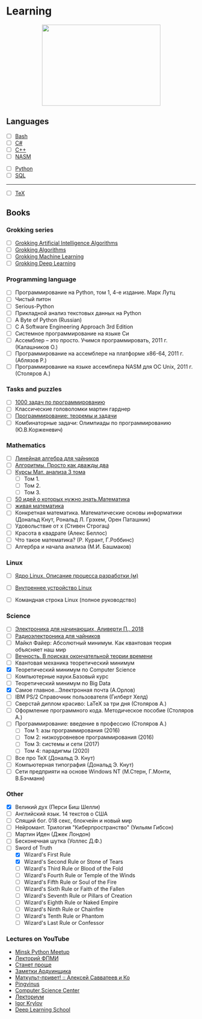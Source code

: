 # Learning

<p align="center">
  <img src="https://cdn1.savepice.ru/uploads/2020/7/29/997cbb6969f9300285a01f8b9c61e991-full.jpg" width="315" height="215"/>
</p>

## Languages
- [ ] [Bash](/Bash)
- [ ] [C#](/C%23)
- [ ] [C++](/C++)
- [ ] [NASM](/NASM)
<!--- 
- [ ] [Go](/Go)
-->
- [ ] [Python](/Python)
- [ ] [SQL](/SQL)
<!---
- [ ] [Ruby](/Ruby)
- [ ] [Swift](/Swift)
-->
---
- [ ] [TeX](/TeX)

## Books

### Grokking series
- [ ] [Grokking Artificial Intelligence Algorithms](https://www.manning.com/books/grokking-artificial-intelligence-algorithms?a_aid=gaia&a_bid=6a1b836a)
- [ ] [Grokking Algorithms](https://www.manning.com/books/grokking-algorithms)
- [ ] [Grokking Machine Learning](https://www.manning.com/books/grokking-machine-learning?query=Grokking)
- [ ] [Grokking Deep Learning](https://www.manning.com/books/grokking-deep-learning?query=Grokking)

### Programming language
- [ ] Программирование на Python, том 1, 4-е издание. Марк Лутц
- [ ] Чистый питон
- [ ] Serious-Python
- [ ] Прикладной анализ текстовых данных на Python
- [ ] A Byte of Python (Russian)
- [ ] C A Software Engineering Approach 3rd Edition
- [ ] Системное программирование на языке Си
- [ ] Ассемблер – это просто. Учимся программировать, 2011 г. (Калашников О.)
- [ ] Программирование на ассемблере на платформе x86-64, 2011 г. (Аблязов Р.)
- [ ] Программирование на языке ассемблера NASM для ОС Unix, 2011 г. (Столяров А.)

### Tasks and puzzles
- [ ] [1000 задач по программированию](http://k504.khai.edu/attachments/article/762/Zadachnik_Abramyan.pdf)
- [ ]  Классические головоломки мартин гарднер
- [ ] [Программирование: теоремы и задачи](https://hal.archives-ouvertes.fr/hal-01480636/document)
- [ ]  Комбинаторные задачи: Олимпиады по программированию (Ю.В.Корженевич)

### Mathematics
- [ ] [Линейная алгебра для чайников](http://alik-abdulin.com/matrixes/matrixes.html#opred)
- [ ] [Алгоритмы. Просто как дважды два](https://1lib.eu/book/2881801/bdf9dc?regionChanged=&redirect=537745)
- [ ] [Курсы Мат. анализа 3 тома](https://may.alleng.org/d/math/math98.htm)
  - [ ] Том 1.
  - [ ] Том 2.
  - [ ] Том 3.
- [ ] [50 идей о которых нужно знать.Математика](https://www.labirint.ru/books/435729/)
- [ ] [живая математика](https://math.ru/lib/book/djvu/perelman/alive_math.djvu)
- [ ]  Конкретная математика. Математические основы информатики (Дональд Кнут, Рональд Л. Грэхем, Орен Паташник)
- [ ]  Удовольствие от x (Стивен Строгац)
- [ ]  Красота в квадрате (Алекс Беллос)
- [ ]  Что такое математика? (Р. Курант, Г.Роббинс)
- [ ]  Алгербра и начала анализа (М.И. Башмаков)

### Linux 
- [ ] [Ядро Linux. Описание процесса разработки (м)](https://codernet.ru/books/linux/yadro_linux_opisanie_processa_razrabotki/)
- [ ] [Внутреннее устройство Linux](https://itsecforu.ru/wp-content/uploads/2018/01/uord_brayan_vnutrennee_ustroystvo_linux.pdf)

- [ ]  Командная строка Linux (полное руководство)

### Science
- [ ] [Электроника для начинающих, Аливерти П., 2018](https://www.radiosovet.ru/book/elektronik/10405-elektronika-dlya-nachinayuschih.html)
- [ ] [Радиоэлектроника для чайников](http://www.dialektika.com/books/978-5-8459-1055-4.html)
- [ ]  Майкл Файер: Абсолютный минимум. Как квантовая теория объясняет наш мир
- [ ] [Вечность. В поисках окончательной теории времени](http://loveread.me/view_global.php?id=71317)
- [ ] Квантовая механика теоретический минимум
- [x] Теоретический минимум по Computer Science
- [ ] Компьютерные науки.Базовый курс
- [ ] Теоретический минимум по  Big Data
- [x] Самое главное...Электронная почта (А.Орлов)
- [ ] IBM PS/2 Справочник пользователя (Гилберт Хелд)
- [ ] Сверстай диплом красиво: LaTeX за три дня (Столяров А.)
- [ ] Оформление программного кода. Методическое пособие (Столяров А.)
- [ ] Программирование: введение в профессию (Столяров А.)
  - [ ] Том 1: азы программирования (2016)
  - [ ] Том 2: низкоуровневое программирования (2016)
  - [ ] Том 3: системы и сети (2017)
  - [ ] Том 4: парадигмы (2020)
- [ ] Все про TeX (Дональд Э. Кнут)
- [ ] Компьютерная типография (Дональд Э. Кнут)
- [ ] Сети предприяти на основе Windows NT (М.Стерн, Г.Монти, В.Бэчманн)

### Other
- [x] Великий дух (Перси Биш Шелли)
- [ ] Английский язык. 14 текстов о США
- [ ] Спящий бог. 018 секс, блокчейн и новый мир
- [ ] Нейромант. Трилогия "Киберпространство" (Уильям Гибсон)
- [ ] Мартин Иден (Джек Лондон)
- [ ] Бесконечная шутка (Уоллес Д.Ф.)
- [ ] Sword of Truth
  - [x] Wizard's First Rule
  - [x] Wizard's Second Rule  or Stone of Tears
  - [ ] Wizard's Third  Rule or Blood of the Fold
  - [ ] Wizard's Fourth Rule or Temple of the Winds
  - [ ] Wizard's Fifth Rule or Soul of the Fire
  - [ ] Wizard's Sixth Rule or Faith of the Fallen
  - [ ] Wizard's Seventh Rule or Pillars of Creation
  - [ ] Wizard's Eighth Rule or Naked Empire
  - [ ] Wizard's Ninth Rule or Chainfire
  - [ ] Wizard's Tenth Rule or Phantom
  - [ ] Wizard's Last Rule or Confessor

### Lectures on YouTube
- [Minsk Python Meetup](https://www.youtube.com/user/pythonMinsk)
- [Лекторий ФПМИ](https://www.youtube.com/channel/UCdxesVp6Fs7wLpnp1XKkvZg)
- [Станет проще](https://www.youtube.com/playlist?list=PLFg1XD1ytVo01rGekO4dg4fiQiIyqDHWh)
- [Заметки Ардуинщика](https://www.youtube.com/channel/UC4axiS76D784-ofoTdo5zOA/featured)
- [Маткульт-привет! :: Алексей Савватеев и Ко](https://www.youtube.com/channel/UCWk8OxsylgmZ_VgY7jC9pjQ)
- [Pingvinus](https://www.youtube.com/channel/UCnxk5BzZxRN7y3a1IqHhVlA/featured)
- [Computer Science Center](https://www.youtube.com/c/CompscicenterRu/featured)
- [Лекториум](https://www.youtube.com/user/OpenLektorium/featured)
- [Igor Krylov](https://www.youtube.com/c/IgorKrylov/featured)
- [Deep Learning School](https://www.youtube.com/c/DeepLearningSchool/featured)
